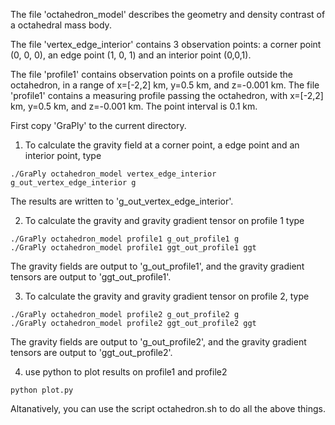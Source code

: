 The file 'octahedron_model' describes the geometry and density contrast of a octahedral mass body.

The file 'vertex_edge_interior' contains 3 observation points: a corner point (0, 0, 0), an edge point (1, 0, 1) and an interior point (0,0,1).

The file 'profile1' contains observation points on a profile outside the octahedron, in a range of x=[-2,2] km, y=0.5 km, and z=-0.001 km. The file 'profile1' contains a measuring profile passing the octahedron, with x=[-2,2] km, y=0.5 km, and z=-0.001 km. The point interval is 0.1 km.

First copy 'GraPly' to the current directory.

1. To calculate the gravity field at a corner point, a edge point and an interior point, type
```
./GraPly octahedron_model vertex_edge_interior g_out_vertex_edge_interior g
```
The results are written to 'g_out_vertex_edge_interior'.

2. To calculate the gravity and gravity gradient tensor on profile 1 type
```
./GraPly octahedron_model profile1 g_out_profile1 g
./GraPly octahedron_model profile1 ggt_out_profile1 ggt
```
The gravity fields are output to 'g_out_profile1', and the gravity gradient tensors are output to 'ggt_out_profile1'.

3. To calculate the gravity and gravity gradient tensor on profile 2, type
```
./GraPly octahedron_model profile2 g_out_profile2 g
./GraPly octahedron_model profile2 ggt_out_profile2 ggt
```
The gravity fields are output to 'g_out_profile2', and the gravity gradient tensors are output to 'ggt_out_profile2'.

4. use python to plot results on profile1 and profile2 
```
python plot.py
```

Altanatively, you can use the script octahedron.sh to do all the above things.